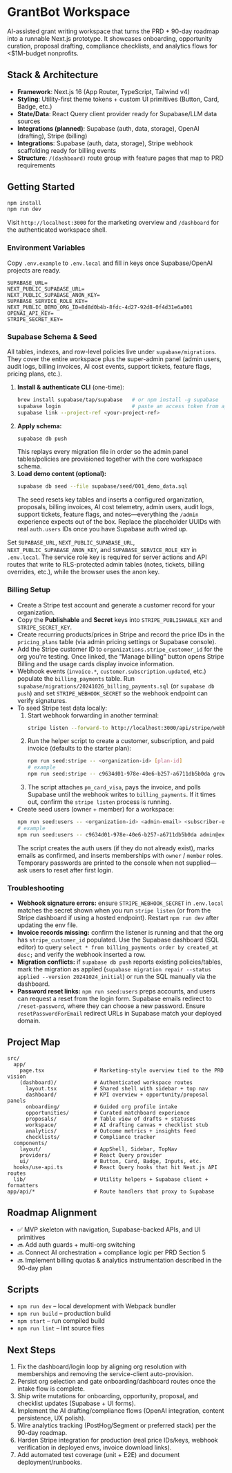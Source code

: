 # GrantBot Workspace

AI-assisted grant writing workspace that turns the PRD + 90-day roadmap into a runnable Next.js prototype. It showcases onboarding, opportunity curation, proposal drafting, compliance checklists, and analytics flows for <$1M-budget nonprofits.

## Stack & Architecture
- **Framework**: Next.js 16 (App Router, TypeScript, Tailwind v4)
- **Styling**: Utility-first theme tokens + custom UI primitives (Button, Card, Badge, etc.)
- **State/Data**: React Query client provider ready for Supabase/LLM data sources
- **Integrations (planned)**: Supabase (auth, data, storage), OpenAI (drafting), Stripe (billing)
 - **Integrations**: Supabase (auth, data, storage), Stripe webhook scaffolding ready for billing events
- **Structure**: `/(dashboard)` route group with feature pages that map to PRD requirements

## Getting Started
```bash
npm install
npm run dev
```
Visit `http://localhost:3000` for the marketing overview and `/dashboard` for the authenticated workspace shell.

### Environment Variables
Copy `.env.example` to `.env.local` and fill in keys once Supabase/OpenAI projects are ready.
```
SUPABASE_URL=
NEXT_PUBLIC_SUPABASE_URL=
NEXT_PUBLIC_SUPABASE_ANON_KEY=
SUPABASE_SERVICE_ROLE_KEY=
NEXT_PUBLIC_DEMO_ORG_ID=8d8d0b4b-8fdc-4d27-92d8-0f4d31e6a001
OPENAI_API_KEY=
STRIPE_SECRET_KEY=
```

### Supabase Schema & Seed
All tables, indexes, and row-level policies live under `supabase/migrations`. They cover the entire workspace plus the super-admin panel (admin users, audit logs, billing invoices, AI cost events, support tickets, feature flags, pricing plans, etc.).

1. **Install & authenticate CLI** (one-time):
   ```bash
   brew install supabase/tap/supabase   # or npm install -g supabase
   supabase login                       # paste an access token from app.supabase.com
   supabase link --project-ref <your-project-ref>
   ```
2. **Apply schema:**
   ```bash
   supabase db push
   ```
   This replays every migration file in order so the admin panel tables/policies are provisioned together with the core workspace schema.
3. **Load demo content (optional):**
   ```bash
   supabase db seed --file supabase/seed/001_demo_data.sql
   ```
   The seed resets key tables and inserts a configured organization, proposals, billing invoices, AI cost telemetry, admin users, audit logs, support tickets, feature flags, and notes—everything the `/admin` experience expects out of the box. Replace the placeholder UUIDs with real `auth.users` IDs once you have Supabase auth wired up.

Set `SUPABASE_URL`, `NEXT_PUBLIC_SUPABASE_URL`, `NEXT_PUBLIC_SUPABASE_ANON_KEY`, and `SUPABASE_SERVICE_ROLE_KEY` in `.env.local`. The service role key is required for server actions and API routes that write to RLS-protected admin tables (notes, tickets, billing overrides, etc.), while the browser uses the anon key.

### Billing Setup
- Create a Stripe test account and generate a customer record for your organization.
- Copy the **Publishable** and **Secret** keys into `STRIPE_PUBLISHABLE_KEY` and `STRIPE_SECRET_KEY`.
- Create recurring products/prices in Stripe and record the price IDs in the `pricing_plans` table (via admin pricing settings or Supabase console).
- Add the Stripe customer ID to `organizations.stripe_customer_id` for the org you're testing. Once linked, the “Manage billing” button opens Stripe Billing and the usage cards display invoice information.
- Webhook events (`invoice.*`, `customer.subscription.updated`, etc.) populate the `billing_payments` table. Run `supabase/migrations/20241026_billing_payments.sql` (or `supabase db push`) and set `STRIPE_WEBHOOK_SECRET` so the webhook endpoint can verify signatures.
- To seed Stripe test data locally:
  1. Start webhook forwarding in another terminal:
     ```bash
     stripe listen --forward-to http://localhost:3000/api/stripe/webhook
     ```
  2. Run the helper script to create a customer, subscription, and paid invoice (defaults to the starter plan):
     ```bash
     npm run seed:stripe -- <organization-id> [plan-id]
     # example
     npm run seed:stripe -- c9634d01-978e-40e6-b257-a6711db5b0da growth
     ```
  3. The script attaches `pm_card_visa`, pays the invoice, and polls Supabase until the webhook writes to `billing_payments`. If it times out, confirm the `stripe listen` process is running.
- Create seed users (owner + member) for a workspace:
  ```bash
  npm run seed:users -- <organization-id> <admin-email> <subscriber-email> [admin-password] [subscriber-password]
  # example
  npm run seed:users -- c9634d01-978e-40e6-b257-a6711db5b0da admin@example.com user@example.com
  ```
  The script creates the auth users (if they do not already exist), marks emails as confirmed, and inserts memberships with `owner` / `member` roles. Temporary passwords are printed to the console when not supplied—ask users to reset after first login.

### Troubleshooting
- **Webhook signature errors:** ensure `STRIPE_WEBHOOK_SECRET` in `.env.local` matches the secret shown when you run `stripe listen` (or from the Stripe dashboard if using a hosted endpoint). Restart `npm run dev` after updating the env file.
- **Invoice records missing:** confirm the listener is running and that the org has `stripe_customer_id` populated. Use the Supabase dashboard (SQL editor) to query `select * from billing_payments order by created_at desc;` and verify the webhook inserted a row.
- **Migration conflicts:** if `supabase db push` reports existing policies/tables, mark the migration as applied (`supabase migration repair --status applied --version 20241024_initial`) or run the SQL manually via the dashboard.
- **Password reset links:** `npm run seed:users` preps accounts, and users can request a reset from the login form. Supabase emails redirect to `/reset-password`, where they can choose a new password. Ensure `resetPasswordForEmail` redirect URLs in Supabase match your deployed domain.

## Project Map
```
src/
  app/
    page.tsx                # Marketing-style overview tied to the PRD vision
    (dashboard)/            # Authenticated workspace routes
      layout.tsx            # Shared shell with sidebar + top nav
      dashboard/            # KPI overview + opportunity/proposal panels
      onboarding/           # Guided org profile intake
      opportunities/        # Curated matchboard experience
      proposals/            # Table view of drafts + statuses
      workspace/            # AI drafting canvas + checklist stub
      analytics/            # Outcome metrics + insights feed
      checklists/           # Compliance tracker
  components/
    layout/                 # AppShell, Sidebar, TopNav
    providers/              # React Query provider
    ui/                     # Button, Card, Badge, Inputs, etc.
  hooks/use-api.ts          # React Query hooks that hit Next.js API routes
  lib/                      # Utility helpers + Supabase client + formatters
app/api/*                   # Route handlers that proxy to Supabase
```

## Roadmap Alignment
- ✅ MVP skeleton with navigation, Supabase-backed APIs, and UI primitives
- 🔜 Add auth guards + multi-org switching
- 🔜 Connect AI orchestration + compliance logic per PRD Section 5
- 🔜 Implement billing quotas & analytics instrumentation described in the 90-day plan

## Scripts
- `npm run dev` – local development with Webpack bundler
- `npm run build` – production build
- `npm start` – run compiled build
- `npm run lint` – lint source files

## Next Steps
1. Fix the dashboard/login loop by aligning org resolution with memberships and removing the service-client auto-provision.
2. Persist org selection and gate onboarding/dashboard routes once the intake flow is complete.
3. Ship write mutations for onboarding, opportunity, proposal, and checklist updates (Supabase + UI forms).
4. Implement the AI drafting/compliance flows (OpenAI integration, content persistence, UX polish).
5. Wire analytics tracking (PostHog/Segment or preferred stack) per the 90-day roadmap.
6. Harden Stripe integration for production (real price IDs/keys, webhook verification in deployed envs, invoice download links).
7. Add automated test coverage (unit + E2E) and document deployment/runbooks.
